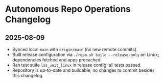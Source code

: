 # Autonomous Repo Operations Changelog

## 2025-08-09
- Synced local `main` with `origin/main` (no new remote commits).
- Built release configuration via `./repo.sh build --release-only` on Linux; dependencies fetched and apps precached.
- Ran test suite `lss_unit_linux` in release config; all tests passed.
- Repository is up-to-date and buildable; no changes to commit besides this changelog.